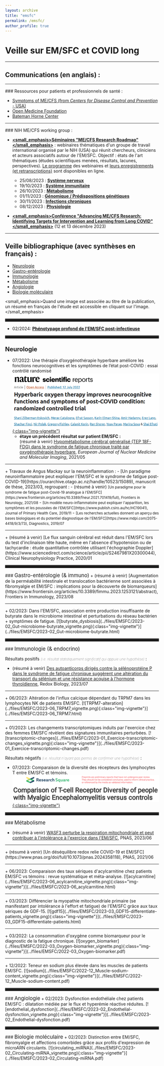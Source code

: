 ```yaml
---
layout: archive
title: "emsfc"
permalink: /emsfc/
author_profile: true
---
```


# Veille sur EM/SFC et COVID long

<hr class="hr_gradient" />

## Communications (en anglais) :

<hr/>
### Ressources pour patients et professionnels de santé :

- [Symptoms of ME/CFS (from *Centers for Disease Control and Prevention* - USA)](https://www.cdc.gov/me-cfs/symptoms-diagnosis/symptoms.html)
- [Open Medicine Foundation](https://www.omf.ngo/what-is-mecfs/)  
- [Bateman Horne Center](https://batemanhornecenter.org/)

<hr/>
### NIH ME/CFS working group :

- **[<small_emphasis>Séminaires "ME/CFS Research Roadmap"</small_emphasis>](https://event.roseliassociates.com/me-cfs-research-roadmap/recordings/)** : webinaires thématiques d'un groupe de travail international organisé par le NIH (USA) qui réunit chercheurs, cliniciens et acteurs associatifs autour de l'EM/SFC. Objectif : états de l'art thématiques (études scientifiques menées, résultats, lacunes, perspectives). [Le programme](https://event.roseliassociates.com/me-cfs-research-roadmap/agendas/) des webinaires et [leurs enregistrements (et retranscriptions)](https://event.roseliassociates.com/me-cfs-research-roadmap/recordings/) sont disponibles en ligne.  
    - 25/08/2023 : [**Système nerveux**](https://youtu.be/f6KJH1_QhIg?si=cn5TPWMFnDOmRcaK)
    - 19/10/2023 : [**Système immunitaire**](https://youtu.be/6al3hkRo4mo?si=K8bFOLo3dbElEsqH)
    - 26/10/2023 : [**Métabolisme**](https://youtu.be/nLRqb5RM2rY?si=JjZWyf_SJA7JLrUe)
    - 01/11/2023 : [**Génomique / Prédispositions génétiques**](https://youtu.be/3Sv93qHF0WQ?si=_11N-W1zQ2x19uwT)
    - 30/11/2023 : [**Infections chroniques**](https://youtu.be/s1e4uWYJgGw?si=SiWW3sop-hEDV4Vh)
    - 08/12/2023 : [**Physiologie**](https://youtu.be/Y5AvIGvjyO4?si=xsJHUhlvRnNlOvYd)

- **[<small_emphasis>Conférence "Advancing ME/CFS Research: Identifying Targets for Intervention and Learning from Long COVID"</small_emphasis>](https://web.cvent.com/event/efc45a4d-bcc1-4832-b537-8905ae828077/summary)** (12 et 13 décembre 2023)

<hr class="hr_gradient" />

## Veille bibliographique (avec synthèses en français) :

* [Neurologie](#neuro)
* [Gastro-entérologie](#gastro)
* [Immunologie](#immuno)
* [Métabolisme](#metabo)
* [Angiologie](#angio)
* [Biologie moléculaire](#biomol)

<small_emphasis>Quand une image est associée au titre de la publication, un résumé en français de l'étude est accessible en cliquant sur l'image.</small_emphasis>

<hr style="height: 10px; border: 0; box-shadow: 0 10px 4px -10px #8c8b8b inset;"/>

+ 02/2024: <span style="color: #b45f06; font-weight: bold; text-shadow: 1px 1px 0px rgba(0,0,0,0.15);">[Phénotypage profond de l'EM/SFC post-infectieuse](https://www.nature.com/articles/s41467-024-45107-3)</span>

<hr style="height: 10px; border: 0; box-shadow: 0 10px 4px -10px #8c8b8b inset;"/>

### <span style='font-size: larger;'>Neurologie</span> <a class="anchor" id="neuro"></a>
+ 07/2022: <important>Une thérapie d’oxygénothérapie hyperbare améliore les fonctions neurocognitives et les symptômes de l’état post-COVID : essai contrôlé randomisé</important>  
[![acylcarnitine](../files/EMSFC/2022-07_HBOT_vignette.png){:class="img-vignette"}](../files/EMSFC/2022-07_HBOT.html)
     - **étaye un précédent résultat sur patient EM/SFC :**  
     (résumé à venir) <span class="blue_accent">[Hypométabolisme cérébral généralisé (TEP 18F-FDG) dans le syndrome de fatigue chronique traité par oxygénothérapie hyperbare](https://link.springer.com/article/10.1007/s00259-020-05122-0)</span>, *European Journal of Nuclear Medicine and Molecular Imaging*, 2021/05
<hr/>
+ Travaux de Angus Mackay sur la neuroinflammation :
     - <span class="blue_accent">[Un paradigme neuroinflammatoire peut expliquer l'EM/SFC et le syndrome de fatigue post-COVID-19](https://ourarchive.otago.ac.nz/handle/10523/15089)</span>, manuscrit de thèse, 2023/03, regroupant :
         - (résumé à venir) <span style='font-size:smaller;'>[Un paradigme pour le syndrome de fatigue post-Covid-19 analogue à l'EM/SFC](https://www.frontiersin.org/articles/10.3389/fneur.2021.701419/full), Frontiers in Neurology, 2021/08</span>
         - <span style='font-size:smaller;'>[Un modèle neuro-inflammatoire peut expliquer l'apparition, les symptômes et les poussées de l'EM/SFC](https://www.publish.csiro.au/hc/HC19041), Journal of Primary Health Care, 2019/11</span>
         - <span style='font-size:smaller;'>[Les recherches actuelles donnent un aperçu des bases biologiques et du potentiel diagnostique de l'EM/SFC](https://www.mdpi.com/2075-4418/9/3/73), Diagnostics, 2019/07</span>
<hr/>
+ (résumé à venir) <span class="blue_accent">[Le flux sanguin cérébral est réduit dans l'EM/SFC lors du test d'inclinaison tête haute, même en l'absence d'hypotension ou de tachycardie : étude quantitative contrôlée utilisant l'échographie Doppler](https://www.sciencedirect.com/science/article/pii/S2467981X20300044)</span>, Clinical Neurophysiology Practice, 2020/01

<hr style="height: 10px; border: 0; box-shadow: 0 10px 4px -10px #8c8b8b inset;"/>
### <span style='font-size: larger;'>Gastro-entérologie (& immuno)</span> <a class="anchor" id="gastro"></a>
+ (résumé à venir) <span class="blue_accent">[Augmentation de la perméabilité intestinale et translocation bactérienne sont associées à fibromyalgie et EM/SFC : implications pour la découverte de biomarqueurs](https://www.frontiersin.org/articles/10.3389/fimmu.2023.1253121/abstract)</span>, Frontiers in Immunology, 2023/08
<hr/>
+ 02/2023: <important>Dans l'EM/SFC, association entre production insuffisante de butyrate dans le microbiome intestinal et perturbations du réseau bactérien + symptômes de fatigue.</important>  
[![butyrate_dysbiosis](../files/EMSFC/2023-02_Gut-microbiome-butyrate_vignette.png){:class="img-vignette"}](../files/EMSFC/2023-02_Gut-microbiome-butyrate.html)

<hr style="height: 10px; border: 0; box-shadow: 0 10px 4px -10px #8c8b8b inset;"/>
### <span style='font-size: larger;'>Immunologie (& endocrino)</span> <a class="anchor" id="immuno"></a>

Résultats positifs <span style='font-weight: lighter; font-style: italic; font-size:smaller;'>(i.e. résultat statistiquement significatif qui appuie une hypothèse)</span> :
  + (résumé à venir) <span class="blue_accent">[Des autoanticorps dirigés contre la sélénoprotéine P dans le syndrome de fatigue chronique suggèrent une altération du transport du sélénium et une résistance acquise à l'hormone thyroïdienne](https://www.ncbi.nlm.nih.gov/pmc/articles/PMC10338150/)</span>, Redox Biology, 2023/07
  <hr/>
  + 06/2023: <important>Altération de l'influx calcique dépendant du TRPM7 dans les lymphocytes NK de patients EM/SFC.</important>  
  [![TRPM7-alteration](../files/EMSFC/2023-06_TRPM7_vignette.png){:class="img-vignette"}](../files/EMSFC/2023-06_TRPM7.html)  
  <hr/>
  + 01/2023: <important>Les changements transcriptomiques induits par l'exercice chez des femmes EM/SFC révèlent des signatures immunitaires perturbées.</important>  
  [![transcriptomic-changes](../files/EMSFC/2023-01_Exercice-transcriptomic-changes_vignette.png){:class="img-vignette"}](../files/EMSFC/2023-01_Exercice-transcriptomic-changes.pdf)

Résultats négatifs <span style='font-weight: lighter; font-style: italic; font-size:smaller;'>(i.e. résultat n'ayant pas permis de confirmer une hypothèse)</span> :
  + 07/2023: <important>Comparaison de la diversité des récepteurs des lymphocytes T entre EM/SFC et témoins.</important>  
  [![tcell](../files/EMSFC/2023-07_Tcell_vignette.png){:class="img-vignette"}](../files/EMSFC/2023-07_Tcell.html)

<hr style="height: 10px; border: 0; box-shadow: 0 10px 4px -10px #8c8b8b inset;"/>
### <span style='font-size: larger;'>Métabolisme</span> <a class="anchor" id="metabo"></a>

+ (résumé à venir) <span class="blue_accent">[WASF3 perturbe la respiration mitochondriale et peut contribuer à l'intolérance à l'exercice dans l'EM/SFC](https://www.pnas.org/doi/10.1073/pnas.2302738120)</span>, PNAS, 2023/06
<hr/>
+ (résumé à venir) <span class="blue_accent">[Un déséquilibre redox relie COVID-19 et EM/SFC](https://www.pnas.org/doi/full/10.1073/pnas.2024358118)</span>, PNAS, 2021/06
<hr/>
+ 06/2023: <important>Comparaison des taux sériques d'acylcarnitine chez patients EM/SFC vs témoins : revue systématique et méta-analyse.</important>  
[![acylcarnitine](../files/EMSFC/2023-06_acylcarnitine_vignette.png){:class="img-vignette"}](../files/EMSFC/2023-06_acylcarnitine.html)  
<hr/>
+ 03/2023: <important>Différencier la myopathie mitochondriale primaire (se manifestant par intolérance à l'effort et fatigue) de l'EM/SFC grâce aux taux sériques de GDF-15.</important>  
[![gdf15](../files/EMSFC/2023-03_GDF15-differentiate-patients_vignette.png){:class="img-vignette"}](../files/EMSFC/2023-03_GDF15-differentiate-patients.html)  
<hr/>
+ 03/2022: <important>La consommation d'oxygène comme biomarqueur pour le diagnostic de la fatigue chronique.</important>  
[![oxygen_biomarker](../files/EMSFC/2022-03_Oxygen-biomarker_vignette.png){:class="img-vignette"}](../files/EMSFC/2022-03_Oxygen-biomarker.pdf)  
<hr/>
+ 12/2022: <important>Teneur en sodium plus élevée dans les muscles de patients EM/SFC.</important>  
[![sodium](../files/EMSFC/2022-12_Muscle-sodium-content_vignette.png){:class="img-vignette"}](../files/EMSFC/2022-12_Muscle-sodium-content.pdf)

<hr style="height: 10px; border: 0; box-shadow: 0 10px 4px -10px #8c8b8b inset;"/>
### <span style='font-size: larger;'>Angiologie</span> <a class="anchor" id="angio"></a>
  + 02/2023: <important>Dysfonction endothéliale chez patients EM/SFC : dilatation médiée par le flux et hyperémie réactive réduites.</important>  
  [![endothelial_dysfonction](../files/EMSFC/2023-02_Endothelial-dysfonction_vignette.png){:class="img-vignette"}](../files/EMSFC/2023-02_Endothelial-dysfonction.pdf)

<hr style="height: 10px; border: 0; box-shadow: 0 10px 4px -10px #8c8b8b inset;"/>
### <span style='font-size: larger;'>Biologie moléculaire</span> <a class="anchor" id="biomol"></a>
  + 02/2023: <important>Distinction entre EM/SFC, fibromyalgie et affections comorbides grâce aux profils d'expression de microARN circulants.</important>  
  [![circulating_miRNA](../files/EMSFC/2023-02_Circulating-miRNA_vignette.png){:class="img-vignette"}](../files/EMSFC/2023-02_Circulating-miRNA.pdf)


<!--### --- 2016 ---
+  [![MM-vs-SFC](../files/EMSFC/2016-06_MM-vs-SFC_vignette.png){:class="img-vignette"}](../files/EMSFC/2016-06_MM-vs-SFC.html)-->

<!-- + [![circRNA](../files/EMSFC/2023-06_circRNA_vignette.png){:class="img-vignette"}](../files/EMSFC/2023-06_circRNA.html)  
<hr/>-->

<!--###
<hr class="hr_gradient" />

## "État des lieux" :

----

### Ce que l'on sait aujourd'hui, en 2023 <span style='font-size: smaller;font-style: italic;font-weight: lighter;'>(retranscription de propos de Jonas Bergquist et Jarred Younger)</span>
- Dans la plupart des cas (60-70%), événement de fatigue post-viral
- Plus fréquent chez les femmes que chez les hommes (2/3)
- Observations d'anomalies dans :
    + le métabolisme, en particulier le métabolisme énergétique  
    <span style='font-size:smaller;'>(notamment, élévation du niveau de lactate dès l'effort léger)</span>
    + les phénotypes et fonctions immunitaires
    + le microbiome intestinal
    + le système nerveux central et autonome  
    <span style='font-size:smaller;'>(notamment, élévation du niveau de lactate dans le liquide cérébrospinal d'un sous-ensemble important de patients, inflammation cérébrale - sans niveau dangereusement élevé et sans neurodégénérescence)</span>
    + l'expression de gènes parallèlement à des changements épigénétiques

### Ce que l'on ne sait pas aujourd'hui, en 2023
- Mécanismes à l'origine des anomalies observées dans cette maladie multi-systémique ?
- Mécanismes qui relient ces anomalies d'apparence hétéroclites ?
- Liens entre anomalies et symptômes ?
- Existe-t-il une explication commune à tous les symptômes qui pourrait répondre à une thérapie ?
- Peut-on trouver un biomarqueur diagnostic, prédictif, voire même préventif ?
-->
